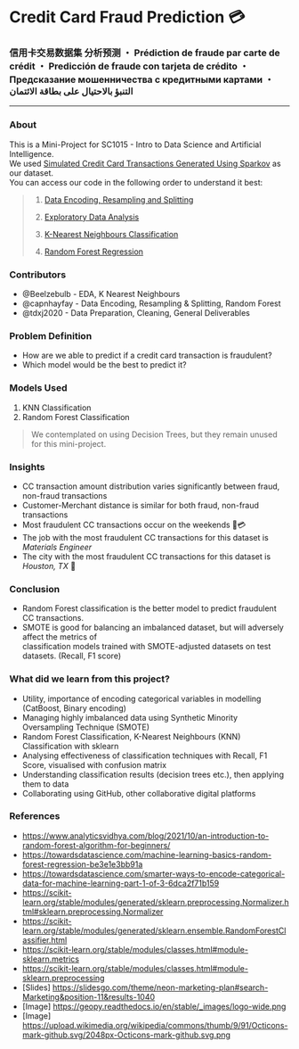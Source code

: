 # Credit Card Fraud Prediction 💳
### 信用卡交易数据集 分析预测 ・ Prédiction de fraude par carte de crédit ・ Predicción de fraude con tarjeta de crédito ・ Предсказание мошенничества с кредитными картами ・ التنبؤ بالاحتيال على بطاقة الائتمان 
---

### About

This is a Mini-Project for SC1015 - Intro to Data Science and Artificial Intelligence. <br>
We used [Simulated Credit Card Transactions Generated Using Sparkov](https://www.kaggle.com/datasets/kartik2112/fraud-detection) as our dataset. <br>
You can access our code in the following order to understand it best:

> 
> 1. [Data Encoding, Resampling and Splitting](https://github.com/capnhayfay/DSAI-BCF2-G1/blob/main/Data%20Cleaning%20and%20Resampling.ipynb)
> 
> 2. [Exploratory Data Analysis](https://github.com/capnhayfay/DSAI-BCF2-G1/blob/main/Data%20Extraction%2C%20Resampling%2C%20and%20Splitting.ipynb)
> 
> 3. [K-Nearest Neighbours Classification](https://github.com/capnhayfay/DSAI-BCF2-G1/blob/main/K-Nearest%20Classification.ipynb)
> 
> 4. [Random Forest Regression](https://github.com/capnhayfay/DSAI-BCF2-G1/blob/main/Random%20Forest.ipynb)
> 

### Contributors

- @Beelzebulb - EDA, K Nearest Neighbours
- @capnhayfay - Data Encoding, Resampling & Splitting, Random Forest
- @tdxj2020 - Data Preparation, Cleaning, General Deliverables

### Problem Definition

- How are we able to predict if a credit card transaction is fraudulent?
- Which model would be the best to predict it?

### Models Used

1. KNN Classification
2. Random Forest Classification

> We contemplated on using Decision Trees, but they remain unused for this mini-project.

### Insights

- CC transaction amount distribution varies significantly between fraud, non-fraud transactions
- Customer-Merchant distance is similar for both fraud, non-fraud transactions
- Most fraudulent CC transactions occur on the weekends 💸💳
- The job with the most fraudulent CC transactions for this dataset is *Materials Engineer*
- The city with the most fraudulent CC transactions for this dataset is *Houston, TX* 🦅 

### Conclusion

- Random Forest classification is the better model to predict fraudulent CC transactions.
- SMOTE is good for balancing an imbalanced dataset, but will adversely affect the metrics of <br>
  classification models trained with SMOTE-adjusted datasets on test datasets. (Recall, F1 score)

### What did we learn from this project?

- Utility, importance of encoding categorical variables in modelling (CatBoost, Binary encoding)
- Managing highly imbalanced data using Synthetic Minority Oversampling Technique (SMOTE)
- Random Forest Classification, K-Nearest Neighbours (KNN) Classification with sklearn
- Analysing effectiveness of classification techniques with Recall, F1 Score, visualised with confusion matrix
- Understanding classification results (decision trees etc.), then applying them to data
- Collaborating using GitHub, other collaborative digital platforms

### References

- https://www.analyticsvidhya.com/blog/2021/10/an-introduction-to-random-forest-algorithm-for-beginners/
- https://towardsdatascience.com/machine-learning-basics-random-forest-regression-be3e1e3bb91a
- https://towardsdatascience.com/smarter-ways-to-encode-categorical-data-for-machine-learning-part-1-of-3-6dca2f71b159
- https://scikit-learn.org/stable/modules/generated/sklearn.preprocessing.Normalizer.html#sklearn.preprocessing.Normalizer
- https://scikit-learn.org/stable/modules/generated/sklearn.ensemble.RandomForestClassifier.html
- https://scikit-learn.org/stable/modules/classes.html#module-sklearn.metrics
- https://scikit-learn.org/stable/modules/classes.html#module-sklearn.preprocessing
- [Slides] https://slidesgo.com/theme/neon-marketing-plan#search-Marketing&position-11&results-1040
- [Image] <https://geopy.readthedocs.io/en/stable/_images/logo-wide.png>
- [Image] <https://upload.wikimedia.org/wikipedia/commons/thumb/9/91/Octicons-mark-github.svg/2048px-Octicons-mark-github.svg.png>

<!--- add more references! --
- <https://developers.themoviedb.org/3/getting-started>
- <https://www.free-powerpoint-templates-design.com/old-style-movie-projector-powerpoint-templates/>
- <https://www.kaggle.com/rafjaa/resampling-strategies-for-imbalanced-datasets>
- <https://alexlenail.me/NN-SVG/index.html>
- <https://www.kdnuggets.com/2016/08/learning-from-imbalanced-classes.html/2>
- <https://arxiv.org/pdf/1608.06048.pdf>
- <https://machinelearningmastery.com/tutorial-first-neural-network-python-keras/>
- <https://towardsdatascience.com/derivative-of-the-sigmoid-function-536880cf918e>
- <https://www.researchgate.net/figure/Calculation-of-Precision-Recall-and-Accuracy-in-the-confusion-matrix_fig3_336402347>
- <https://medium.com/analytics-vidhya/confusion-matrix-accuracy-precision-recall-f1-score-ade299cf63cd>

--->

<!--https://www.markdownguide.org/basic-syntax/-->
